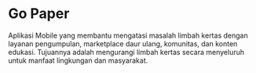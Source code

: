# Go Paper

Aplikasi Mobile yang membantu mengatasi masalah limbah kertas dengan layanan pengumpulan, marketplace daur ulang, komunitas, dan konten edukasi. Tujuannya adalah mengurangi limbah kertas secara menyeluruh untuk manfaat lingkungan dan masyarakat.
